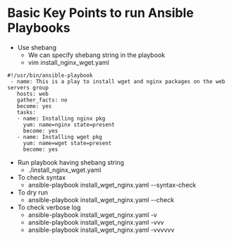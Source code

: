 # Basic Key Points to run Ansible Playbooks
- Use shebang
  - We can specify shebang string in the playbook
  - vim install_nginx_wget.yaml
```
#!/usr/bin/ansible-playbook
 - name: This is a play to install wget and nginx packages on the web servers group
   hosts: web
   gather_facts: no
   become: yes
   tasks:
   - name: Installing nginx pkg
     yum: name=nginx state=present
     become: yes
   - name: Installing wget pkg
     yum: name=wget state=present
     become: yes
```
 - Run playbook having shebang string
   - ./install_nginx_wget.yaml
- To check syntax
  - ansible-playbook install_wget_nginx.yaml --syntax-check
- To dry run
  - ansible-playbook install_wget_nginx.yaml --check
- To check verbose log
  - ansible-playbook install_wget_nginx.yaml -v
  - ansible-playbook install_wget_nginx.yaml -vvv
  - ansible-playbook install_wget_nginx.yaml -vvvvvv

